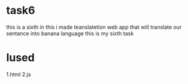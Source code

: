 # task6
this is a sixth in this i made teanslatetion web app that will translate our sentance into banana language
this is my sixth task

# Iused
1.html
2.js

